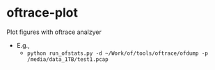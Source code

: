 oftrace-plot
============

Plot figures with oftrace analzyer


* E.g.,
  * `python run_ofstats.py -d ~/Work/of/tools/oftrace/ofdump -p /media/data_1TB/test1.pcap`
